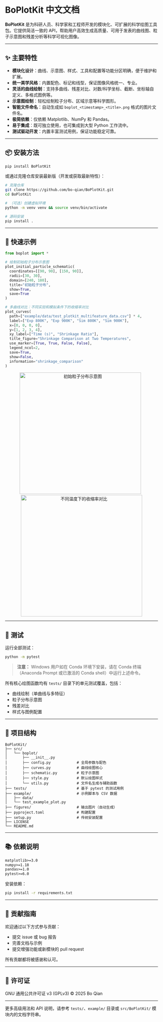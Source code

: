 # BoPlotKit 中文文档

**BoPlotKit** 是为科研人员、科学家和工程师开发的模块化、可扩展的科学绘图工具包。它提供简洁一致的 API，帮助用户高效生成高质量、可用于发表的曲线图、粒子示意图和残差分析等科学可视化图像。

---

## ✨ 主要特性

- **模块化设计**：曲线、示意图、样式、工具和配置等功能分区明确，便于维护和扩展。
- **统一美学风格**：内置配色、标记和线型，保证图像风格统一、专业。
- **灵活的曲线绘制**：支持多曲线、残差对比、对数/科学坐标、截断、坐标轴自定义、多格式图例等。
- **示意图绘制**：轻松绘制粒子分布、区域示意等科学图形。
- **智能文件命名**：自动生成如 `boplot_<timestamp>_<title>.png` 格式的图片文件名。
- **极简依赖**：仅依赖 Matplotlib、NumPy 和 Pandas。
- **易于集成**：既可独立使用，也可集成到大型 Python 工作流中。
- **测试驱动开发**：内置丰富测试用例，保证功能稳定可靠。

---

## 📦 安装方法

```bash
pip install BoPlotKit
```

或通过克隆仓库安装最新版（开发或获取最新特性）：

```bash
# 克隆仓库
git clone https://github.com/bo-qian/BoPlotKit.git
cd BoPlotKit

# （可选）创建虚拟环境
python -m venv venv && source venv/bin/activate

# 源码安装
pip install .
```

---

## 🚀 快速示例

```python
from boplot import *

# 绘制初始粒子分布示意图
plot_initial_particle_schematic(
  coordinates=[[90, 90], [150, 90]],
  radii=[30, 30],
  domain=[240, 180],
  title="初始粒子分布",
  show=True,
  save=True
)

# 多曲线对比：不同实验和模拟条件下的收缩率对比
plot_curves(
  path=["example/data/test_plotkit_multifeature_data.csv"] * 4,
  label=["Exp 800K", "Exp 900K", "Sim 800K", "Sim 900K"],
  x=[0, 0, 0, 0],
  y=[1, 2, 3, 4],
  xy_label=["Time (s)", "Shrinkage Ratio"],
  title_figure="Shrinkage Comparison at Two Temperatures",
  use_marker=[True, True, False, False],
  legend_ncol=2,
  save=True,
  show=False,
  information="shrinkage_comparison"
)
```

<div align="center">

<img src="https://github.com/bo-qian/BoPlotKit/figures/initial_schematic/boplot_2506271039_InitialParticleDistribution.png" alt="初始粒子分布示意图" width="400"/>
&nbsp;
<img src="https://github.com/bo-qian/BoPlotKit/figures/plot_curves/boplot_2506271039_ShrinkageComparisonatTwoTemperatures(shrinkage_comparison).png" alt="不同温度下的收缩率对比" width="400"/>

</div>

---

## 🧪 测试

运行全部测试：

```bash
python -m pytest
```

> **注意：** Windows 用户如在 Conda 环境下安装，请在 Conda 终端（Anaconda Prompt 或已激活的 Conda shell）中运行上述命令。

所有核心绘图函数均有 `tests/` 目录下的单元测试覆盖，包括：
- 曲线绘制（单曲线与多特征）
- 粒子分布示意图
- 残差对比
- 样式与图例配置

---

## 📁 项目结构

```
BoPlotKit/
├── src/
│   └── boplot/
│       ├── __init__.py
│       ├── config.py            # 全局参数与配色
│       ├── curves.py            # 曲线绘图核心
│       ├── schematic.py         # 粒子示意图
│       ├── style.py             # 默认绘图样式
│       └── utils.py             # 文件名生成与辅助函数
├── tests/                       # 基于 pytest 的测试用例
├── example/                     # 示例脚本与 CSV 数据
│   ├── data/
│   └── test_example_plot.py
├── figures/                     # 输出图片（自动生成）
├── pyproject.toml               # 构建配置
├── setup.py                     # 传统安装配置
├── LICENSE
└── README.md
```

---

## 📚 依赖说明

```txt
matplotlib>=3.0
numpy>=1.18
pandas>=1.0
pytest>=6.0
```

安装依赖：

```bash
pip install -r requirements.txt
```

---

## 🙌 贡献指南

欢迎通过以下方式参与贡献：
- 提交 issue 或 bug 报告
- 完善文档与示例
- 提交增强功能或新模块的 pull request

所有贡献都将被感谢和认可。

---

## 📜 许可证

GNU 通用公共许可证 v3 (GPLv3) © 2025 Bo Qian

---

更多高级用法和 API 说明，请参考 `tests/`、`example/` 目录或 `src/BoPlotKit/` 模块内的文档字符串。

